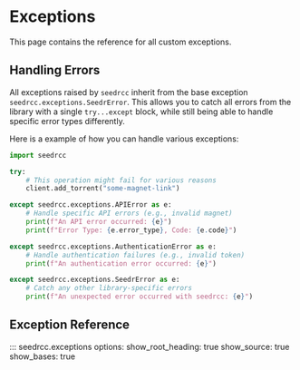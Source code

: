 # Exceptions

This page contains the reference for all custom exceptions.

## Handling Errors

All exceptions raised by `seedrcc` inherit from the base exception `seedrcc.exceptions.SeedrError`. This allows you to catch all errors from the library with a single `try...except` block, while still being able to handle specific error types differently.

Here is a example of how you can handle various exceptions:

```python
import seedrcc

try:
    # This operation might fail for various reasons
    client.add_torrent("some-magnet-link")

except seedrcc.exceptions.APIError as e:
    # Handle specific API errors (e.g., invalid magnet)
    print(f"An API error occurred: {e}")
    print(f"Error Type: {e.error_type}, Code: {e.code}")

except seedrcc.exceptions.AuthenticationError as e:
    # Handle authentication failures (e.g., invalid token)
    print(f"An authentication error occurred: {e}")

except seedrcc.exceptions.SeedrError as e:
    # Catch any other library-specific errors
    print(f"An unexpected error occurred with seedrcc: {e}")
```

## Exception Reference

::: seedrcc.exceptions
    options:
      show_root_heading: true
      show_source: true
      show_bases: true
